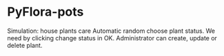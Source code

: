 # PyFlora-pots
Simulation: house plants care
Automatic random choose plant status.
We need by clicking change status in OK.
Administrator can create, update or delete plant.
